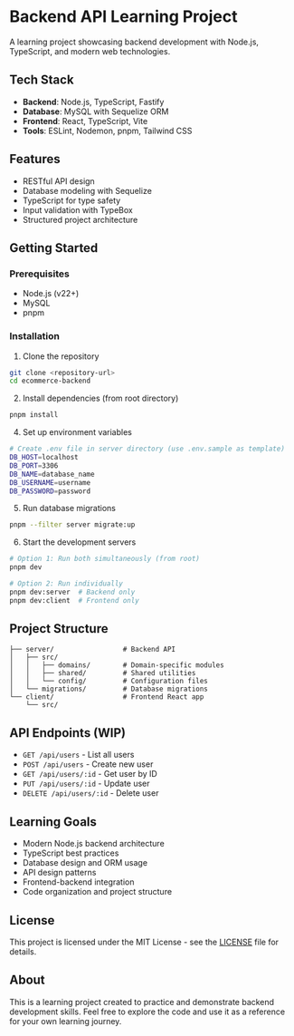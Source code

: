 # Backend API Learning Project

A learning project showcasing backend development with Node.js, TypeScript, and modern web technologies.

## Tech Stack

- **Backend**: Node.js, TypeScript, Fastify
- **Database**: MySQL with Sequelize ORM
- **Frontend**: React, TypeScript, Vite
- **Tools**: ESLint, Nodemon, pnpm, Tailwind CSS

## Features

- RESTful API design
- Database modeling with Sequelize
- TypeScript for type safety
- Input validation with TypeBox
- Structured project architecture

## Getting Started

### Prerequisites

- Node.js (v22+)
- MySQL
- pnpm

### Installation

1. Clone the repository
```bash
git clone <repository-url>
cd ecommerce-backend
```

2. Install dependencies (from root directory)
```bash
pnpm install
```

4. Set up environment variables
```bash
# Create .env file in server directory (use .env.sample as template)
DB_HOST=localhost
DB_PORT=3306
DB_NAME=database_name
DB_USERNAME=username
DB_PASSWORD=password
```

5. Run database migrations
```bash
pnpm --filter server migrate:up
```

6. Start the development servers
```bash
# Option 1: Run both simultaneously (from root)
pnpm dev

# Option 2: Run individually
pnpm dev:server  # Backend only
pnpm dev:client  # Frontend only
```

## Project Structure

```
├── server/                 # Backend API
│   ├── src/
│   │   ├── domains/        # Domain-specific modules
│   │   ├── shared/         # Shared utilities
│   │   └── config/         # Configuration files
│   └── migrations/         # Database migrations
└── client/                 # Frontend React app
    └── src/
```

## API Endpoints (WIP)

- `GET /api/users` - List all users
- `POST /api/users` - Create new user
- `GET /api/users/:id` - Get user by ID
- `PUT /api/users/:id` - Update user
- `DELETE /api/users/:id` - Delete user

## Learning Goals

- Modern Node.js backend architecture
- TypeScript best practices
- Database design and ORM usage
- API design patterns
- Frontend-backend integration
- Code organization and project structure

## License

This project is licensed under the MIT License - see the [LICENSE](LICENSE) file for details.

## About

This is a learning project created to practice and demonstrate backend development skills. Feel free to explore the code and use it as a reference for your own learning journey.
